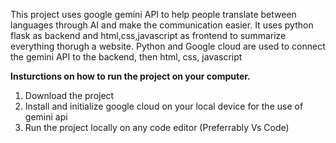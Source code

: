 This project uses google gemini API to help people translate between languages through AI and make the communication easier. It uses python flask as backend and html,css,javascript as frontend to summarize everything thorugh a website. Python and Google cloud are used to connect the gemini API to the backend, then html, css, javascript


**Insturctions on how to run the project on your computer.**


1) Download the project
2) Install and initialize google cloud on your local device for the use of gemini api
3) Run the project locally on any code editor (Preferrably Vs Code)
